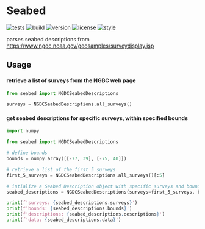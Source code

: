 # Seabed

[![tests](https://github.com/noaa-ocs-modeling/seabed/workflows/tests/badge.svg)](https://github.com/noaa-ocs-modeling/seabed/actions?query=workflow%3Atests)
[![build](https://github.com/noaa-ocs-modeling/seabed/workflows/build/badge.svg)](https://github.com/noaa-ocs-modeling/seabed/actions?query=workflow%3Abuild)
[![version](https://img.shields.io/pypi/v/seabed)](https://pypi.org/project/seabed)
[![license](https://img.shields.io/github/license/noaa-ocs-modeling/seabed)](https://creativecommons.org/share-your-work/public-domain/cc0)
[![style](https://sourceforge.net/p/oitnb/code/ci/default/tree/_doc/_static/oitnb.svg?format=raw)](https://sourceforge.net/p/oitnb/code)

parses seabed descriptions from https://www.ngdc.noaa.gov/geosamples/surveydisplay.jsp

## Usage

#### retrieve a list of surveys from the NGBC web page

```python
from seabed import NGDCSeabedDescriptions

surveys = NGDCSeabedDescriptions.all_surveys()
```

#### get seabed descriptions for specific surveys, within specified bounds

```python
import numpy

from seabed import NGDCSeabedDescriptions

# define bounds
bounds = numpy.array([[-77, 39], [-75, 40]])

# retrieve a list of the first 5 surveys
first_5_surveys = NGDCSeabedDescriptions.all_surveys()[:5]

# intialize a Seabed Description object with specific surveys and bounds
seabed_descriptions = NGDCSeabedDescriptions(surveys=first_5_surveys, bounds=bounds)

print(f'surveys: {seabed_descriptions.surveys}')
print(f'bounds: {seabed_descriptions.bounds}')
print(f'descriptions: {seabed_descriptions.descriptions}')
print(f'data: {seabed_descriptions.data}')
```
